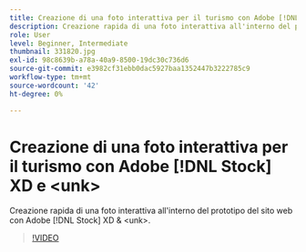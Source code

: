 ```yaml
---
title: Creazione di una foto interattiva per il turismo con Adobe [!DNL Stock] XD e <unk>
description: Creazione rapida di una foto interattiva all'interno del prototipo del sito web con Adobe [!DNL Stock] XD & <unk>
role: User
level: Beginner, Intermediate
thumbnail: 331820.jpg
exl-id: 98c8639b-a78a-40a9-8500-19dc30c736d6
source-git-commit: e3982cf31ebb0dac5927baa1352447b3222785c9
workflow-type: tm+mt
source-wordcount: '42'
ht-degree: 0%

---
```


# Creazione di una foto interattiva per il turismo con Adobe [!DNL Stock] XD e &lt;unk>

Creazione rapida di una foto interattiva all&#39;interno del prototipo del sito web con Adobe [!DNL Stock] XD &amp; &lt;unk>.

>[!VIDEO](https://video.tv.adobe.com/v/331820?hidetitle=true)
